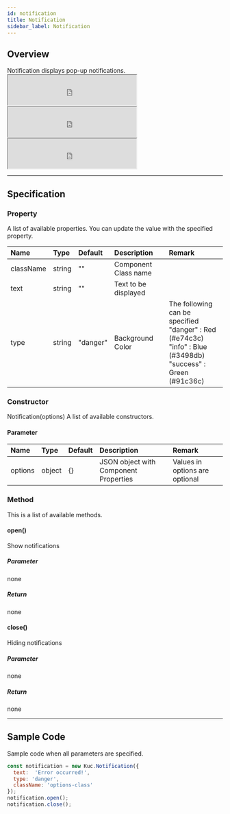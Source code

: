 ```yaml
---
id: notification
title: Notification
sidebar_label: Notification
---
```


## Overview

Notification displays pop-up notifications. <iframe src="https://kuc-storybook.netlify.app/iframe.html?id=notification--documentinfo" title="notification info image" height="70px" mark="crwd-mark"></iframe> <iframe src="https://kuc-storybook.netlify.app/iframe.html?id=notification--documentsuccess" title="notification success image" height="70px" mark="crwd-mark"></iframe> <iframe src="https://kuc-storybook.netlify.app/iframe.html?id=notification--documenterror" title="notification error image" height="70px" mark="crwd-mark"></iframe>

---

## Specification

### Property

A list of available properties. You can update the value with the specified property.

| Name      | Type   | Default  | Description          | Remark                                                                                                                                    |
|:--------- |:------ |:-------- |:-------------------- |:----------------------------------------------------------------------------------------------------------------------------------------- |
| className | string | ""       | Component Class name |                                                                                                                                           |
| text      | string | ""       | Text to be displayed |                                                                                                                                           |
| type      | string | "danger" | Background Color     | The following can be specified<br>"danger"  : Red (#e74c3c)<br>"info"  : Blue (#3498db)<br>"success"  : Green (#91c36c) |

### Constructor

Notification(options) A list of available constructors.

#### Parameter
| Name    | Type   | Default | Description                           | Remark                         |
|:------- |:------ |:------- |:------------------------------------- |:------------------------------ |
| options | object | {}      | JSON object with Component Properties | Values in options are optional |

### Method

This is a list of available methods.

#### open()
Show notifications

##### Parameter
none

##### Return
none

#### close()
Hiding notifications

##### Parameter
none

##### Return
none

---
## Sample Code

Sample code when all parameters are specified.

```javascript
const notification = new Kuc.Notification({
  text:  'Error occurred!',
  type: 'danger',
  className: 'options-class'
});
notification.open();
notification.close();
```
